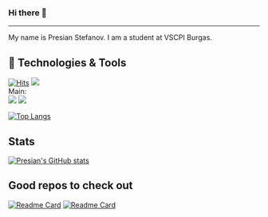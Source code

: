 ### Hi there 👋
---
My name is Presian Stefanov. I am a student at VSCPI Burgas.

## 🔧 Technologies & Tools
[![Hits](https://hits.seeyoufarm.com/api/count/incr/badge.svg?url=https%3A%2F%2Fgithub.com%2FPSStefanov19%2FPSStefanov19&count_bg=%2379C83D&title_bg=%23555555&icon=nucleo.svg&icon_color=%23E7E7E7&title=hits&edge_flat=false)](https://hits.seeyoufarm.com)
![](https://img.shields.io/badge/OS-Windows%2FLinux-green)<br>
Main:<br>
![](https://img.shields.io/badge/Language-JavaScript-green)
![](https://img.shields.io/badge/Language-C++-green)<br>

[![Top Langs](https://github-readme-stats.vercel.app/api/top-langs/?username=PSStefanov19&theme=radical)](https://github.com/PSStefanov19)

## Stats
[![Presian's GitHub stats](https://github-readme-stats.vercel.app/api?username=PSStefanov19&show_icons=true&theme=radical)](https://github.com/PSStefanov19)<br>

## Good repos to check out
[![Readme Card](https://github-readme-stats.vercel.app/api/pin/?username=PSStefanov19&repo=dots&theme=radical)](https://github.com/PSStefanov19/dots)
[![Readme Card](https://github-readme-stats.vercel.app/api/pin/?username=PSStefanov19&repo=CBBA-6890&theme=radical)](https://github.com/PSStefanov19/CBBA-6890)
